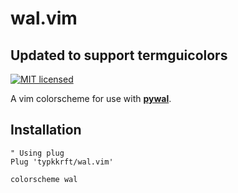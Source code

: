 # wal.vim
## Updated to support termguicolors

[![MIT licensed](https://img.shields.io/badge/license-MIT-blue.svg)](./LICENSE.md)

A vim colorscheme for use with **[pywal](https://github.com/dylanaraps/pywal)**.


## Installation

```vim
" Using plug
Plug 'typkkrft/wal.vim'

colorscheme wal
```
